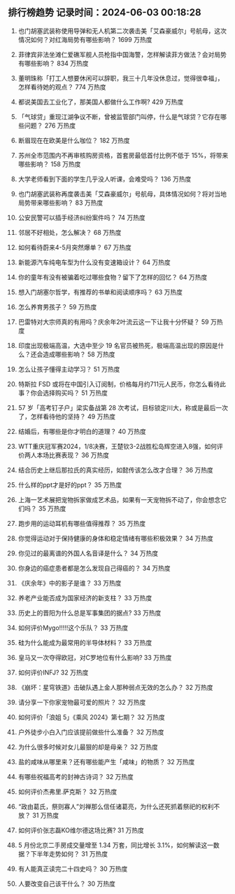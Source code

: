 
## 排行榜趋势 记录时间：2024-06-03 00:18:28
  
  1. 也门胡塞武装称使用导弹和无人机第二次袭击美「艾森豪威尔」号航母，这次情况如何？对红海局势有哪些影响？ 1699 万热度
    
  2. 菲律宾非法坐滩仁爱礁军舰人员枪指中国海警，怎样解读菲方做法？会对局势有哪些影响？ 834 万热度
    
  3. 董明珠称「打工人想要休闲可以辞职，我三十几年没休息过，觉得很幸福」，怎样看待她的观点？ 774 万热度
    
  4. 都说美国去工业化了，那美国人都做什么工作啊? 429 万热度
    
  5. 「气球贷」重现江湖争议不断，曾被监管部门叫停，什么是气球贷？它存在哪些问题？ 276 万热度
    
  6. 断眉现在在欧美是什么咖位？ 182 万热度
    
  7. 苏州全市范围内不再审核购房资格，首套房最低首付比例不低于 15%，将带来哪些影响？ 158 万热度
    
  8. 大学老师看到下面的学生几乎没人听课，会难受吗？ 136 万热度
    
  9. 也门胡塞武装称再度袭击美「艾森豪威尔」号航母，具体情况如何？将对当地局势带来哪些影响？ 83 万热度
    
  10. 公安民警可以插手经济纠纷案件吗？ 74 万热度
    
  11. 邻居不好相处，怎么解决？ 68 万热度
    
  12. 如何看待蔚来4-5月突然爆单？ 67 万热度
    
  13. 新能源汽车纯电车型为什么没有变速箱设计？ 64 万热度
    
  14. 你的童年有没有被骗着吃过哪些食物？留下了怎样的回忆？ 64 万热度
    
  15. 想入门胡塞尔哲学，有推荐的书单和阅读顺序吗？ 63 万热度
    
  16. 怎么养育男孩子？ 59 万热度
    
  17. 巴雷特对大宗师真的有用吗？庆余年2叶流云这一下让我十分怀疑？ 59 万热度
    
  18. 印度出现极端高温，大选中至少 19 名官员被热死，极端高温出现的原因是什么？还会造成哪些影响？ 58 万热度
    
  19. 怎么让孩子懂得主动学习？ 51 万热度
    
  20. 特斯拉 FSD 或将在中国引入订阅制，价格每月约711元人民币，你怎么看待此事？你会选择购买吗？ 51 万热度
    
  21. 57 岁「高考钉子户」梁实备战第 28 次考试，目标锁定川大，称或是最后一次了，怎样看待他的坚持？ 49 万热度
    
  22. 结婚后，有哪些是你才明白的道理？ 40 万热度
    
  23. WTT重庆冠军赛2024，1/8决赛，王楚钦3-2战胜松岛辉空进入8强，如何评价两人本场比赛表现？ 36 万热度
    
  24. 结合历史上继后那拉氏的真实经历，如懿传该怎么改才合理？ 36 万热度
    
  25. 什么样的ppt才是好的ppt？ 35 万热度
    
  26. 上海一艺术展把宠物拆家做成艺术品，如果有一天宠物拆不动了，你会想念它们吗？ 35 万热度
    
  27. 跑步用的运动耳机有哪些值得推荐？ 35 万热度
    
  28. 你觉得运动对于保持健康的身体和稳定情绪有哪些积极效果？ 34 万热度
    
  29. 你见过的最离谱的外国人名音译是什么？ 34 万热度
    
  30. 你身边的癌症患者都是怎么发现自己得癌的？ 34 万热度
    
  31. 《庆余年》中的影子是谁？ 33 万热度
    
  32. 养老产业能否成为国家经济的新支柱？ 33 万热度
    
  33. 历史上的晋阳为什么总是军事集团的据点? 33 万热度
    
  34. 如何评价Mygo!!!!!这个乐队？ 33 万热度
    
  35. 硅为什么能成为最常用的半导体材料？ 33 万热度
    
  36. 皇马又一次夺得欧冠，对C罗地位有什么影响? 33 万热度
    
  37. 如何评价INFJ? 32 万热度
    
  38. 《崩坏：星穹铁道》击破队遇上金人那种弱点无效的怎么办？ 32 万热度
    
  39. 请分享一下你家宠物最可爱的照片？ 32 万热度
    
  40. 如何评价「浪姐 5」《乘风 2024》第七期？ 32 万热度
    
  41. 户外徒步小白入门应该提前做些什么准备？ 32 万热度
    
  42. 为什么很多时候对女儿最狠的却是母亲？ 32 万热度
    
  43. 盐的咸味从哪里来？还有哪些能产生「咸味」的物质？ 32 万热度
    
  44. 有哪些祝福高考的封神古诗词？ 32 万热度
    
  45. 如何评价杰弗里.萨克斯？ 32 万热度
    
  46. “政由葛氏，祭则寡人”刘禅那么信任诸葛亮，为什么还死抓着祭祀的权利不放？ 31 万热度
    
  47. 如何评价张志磊KO维尔德这场比赛? 31 万热度
    
  48. 5 月份北京二手房成交量增至 1.34 万套，同比增长 3.1%，如何解读这一数据？下半年走势如何？ 31 万热度
    
  49. 有人能真正读完二十四史吗？ 30 万热度
    
  50. 人要改变自己该干什么？ 30 万热度
    